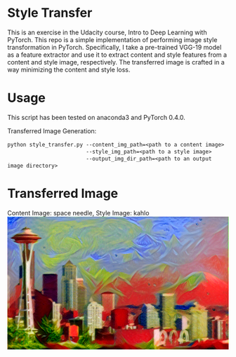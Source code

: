# Style Transfer

This is an exercise in the Udacity course, Intro to Deep Learning with PyTorch. This repo is a simple implementation of performing image style transformation in PyTorch. Specifically, I take a pre-trained VGG-19 model as a feature extractor and use it to extract content and style features from a content and style image, respectively. The transferred image is crafted in a way minimizing the content and style loss.

# Usage
This script has been tested on anaconda3 and PyTorch 0.4.0.

Transferred Image Generation:
```
python style_transfer.py --content_img_path=<path to a content image> 
                         --style_img_path=<path to a style image> 
                         --output_img_dir_path=<path to an output image directory>
```

# Transferred Image
Content Image: space needle, Style Image: kahlo <br/>
![Image description](/transferred_image/space_needle_and_kahlo.png)
